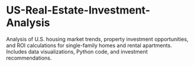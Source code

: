 # US-Real-Estate-Investment-Analysis
Analysis of U.S. housing market trends, property investment opportunities, and ROI calculations for single-family homes and rental apartments. Includes data visualizations, Python code, and investment recommendations.
